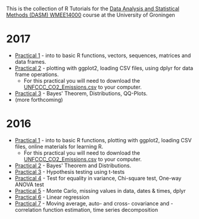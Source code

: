 This is the collection of R Tutorials for the [Data Analysis and Statistical Methods (DASM) WMEE14000](https://www.rug.nl/ocasys/rug/vak/show?code=WMEE14000) course at the University of Groningen 

# 2017

* [Practical 1](http://cbdavis.github.io/DASM/2017/Practical1.html) - into to basic R functions, vectors, sequences, matrices and data frames.  
* [Practical 2](http://cbdavis.github.io/DASM/2017/Practical2.html) - plotting with ggplot2, loading CSV files, using dplyr for data frame operations.
  * For this practical you will need to download the   [UNFCCC_CO2_Emissions.csv](https://raw.githubusercontent.com/cbdavis/DASM/master/data/UNFCCC_CO2_Emissions.csv) to your computer.
* [Practical 3](http://cbdavis.github.io/DASM/2017/Practical3.html) - Bayes' Theorem, Distributions, QQ-Plots.
* (more forthcoming)

# 2016

* [Practical 1](http://cbdavis.github.io/DASM/2016/Practical1.html) - into to basic R functions, plotting with ggplot2, loading CSV files, online materials for learning R.
  * For this practical you will need to download the   [UNFCCC_CO2_Emissions.csv](https://raw.githubusercontent.com/cbdavis/DASM/master/data/UNFCCC_CO2_Emissions.csv) to your computer.
* [Practical 2](http://cbdavis.github.io/DASM/2016/Practical2.html) - Bayes' Theorem and Distributions.
* [Practical 3](http://cbdavis.github.io/DASM/2016/Practical3.html) - Hypothesis testing using t-tests
* [Practical 4](http://cbdavis.github.io/DASM/2016/Practical4.html) - Test for equality in variance, Chi-square test, One-way ANOVA test
* [Practical 5](http://cbdavis.github.io/DASM/2016/Practical5.html) - Monte Carlo, missing values in data, dates & times, dplyr
* [Practical 6](http://cbdavis.github.io/DASM/2016/Practical6.html) - Linear regression
* [Practical 7](http://cbdavis.github.io/DASM/2016/Practical7.html) - Moving average, auto- and cross- covariance and -correlation function estimation, time series decomposition
